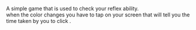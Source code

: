 A simple game that is used to check your reflex ability.
<br>
when the color changes you have to tap on your screen that will tell you the time taken by you to click .
